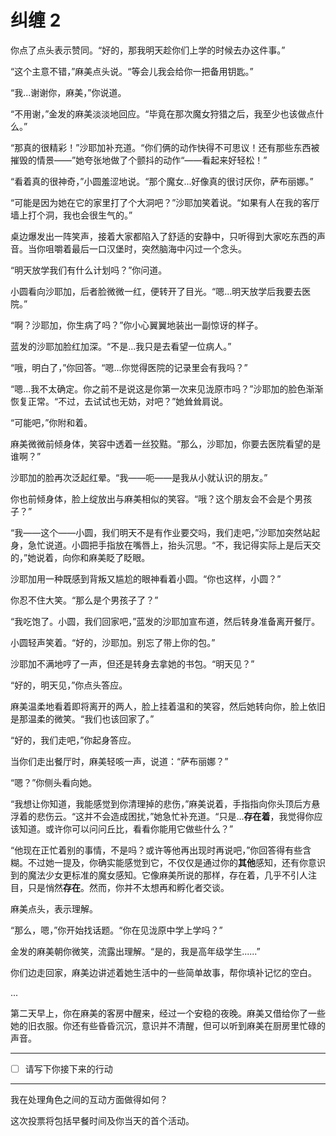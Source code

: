 # 纠缠 2

你点了点头表示赞同。“好的，那我明天趁你们上学的时候去办这件事。”

“这个主意不错，”麻美点头说。“等会儿我会给你一把备用钥匙。”

“我...谢谢你，麻美，”你说道。

“不用谢，”金发的麻美淡淡地回应。“毕竟在那次魔女狩猎之后，我至少也该做点什么。”

“那真的很精彩！”沙耶加补充道。“你们俩的动作快得不可思议！还有那些东西被摧毁的情景——”她夸张地做了个颤抖的动作“——看起来好轻松！”

“看着真的很神奇，”小圆羞涩地说。“那个魔女...好像真的很讨厌你，萨布丽娜。”

“可能是因为她在它的家里打了个大洞吧？”沙耶加笑着说。“如果有人在我的客厅墙上打个洞，我也会很生气的。”

桌边爆发出一阵笑声，接着大家都陷入了舒适的安静中，只听得到大家吃东西的声音。当你咀嚼着最后一口汉堡时，突然脑海中闪过一个念头。

“明天放学我们有什么计划吗？”你问道。

小圆看向沙耶加，后者脸微微一红，便转开了目光。“嗯...明天放学后我要去医院。”

“啊？沙耶加，你生病了吗？”你小心翼翼地装出一副惊讶的样子。

蓝发的沙耶加脸红加深。“不是...我只是去看望一位病人。”

“哦，明白了，”你回答。“嗯...你觉得医院的记录里会有我吗？”

“嗯...我不太确定。你之前不是说这是你第一次来见泷原市吗？”沙耶加的脸色渐渐恢复正常。“不过，去试试也无妨，对吧？”她耸耸肩说。

“可能吧，”你附和着。

麻美微微前倾身体，笑容中透着一丝狡黠。“那么，沙耶加，你要去医院看望的是谁啊？”

沙耶加的脸再次泛起红晕。“我——呃——是我从小就认识的朋友。”

你也前倾身体，脸上绽放出与麻美相似的笑容。“哦？这个朋友会不会是个男孩子？”

“我——这个——小圆，我们明天不是有作业要交吗，我们走吧，”沙耶加突然站起身，急忙说道。小圆把手指放在嘴唇上，抬头沉思。“不，我记得实际上是后天交的，”她说着，向你和麻美眨了眨眼。

沙耶加用一种既感到背叛又尴尬的眼神看着小圆。“你也这样，小圆？”

你忍不住大笑。“那么是个男孩子了？”

“我吃饱了。小圆，我们回家吧，”蓝发的沙耶加宣布道，然后转身准备离开餐厅。

小圆轻声笑着。“好的，沙耶加。别忘了带上你的包。”

沙耶加不满地哼了一声，但还是转身去拿她的书包。“明天见？”

“好的，明天见，”你点头答应。

麻美温柔地看着即将离开的两人，脸上挂着温和的笑容，然后她转向你，脸上依旧是那温柔的微笑。“我们也该回家了。”

“好的，我们走吧，”你起身答应。

当你们走出餐厅时，麻美轻咳一声，说道：“萨布丽娜？”

“嗯？”你侧头看向她。

“我想让你知道，我能感觉到你清理掉的悲伤，”麻美说着，手指指向你头顶后方悬浮着的悲伤云。“这并不会造成困扰，”她急忙补充道。“只是...**存在着**，我觉得你应该知道。或许你可以问问丘比，看看你能用它做些什么？”

“他现在正忙着别的事情，不是吗？或许等他再出现时再说吧，”你回答得有些含糊。不过她一提及，你确实能感觉到它，不仅仅是通过你的**其他**感知，还有你意识到的魔法少女更标准的魔女感知。它像麻美所说的那样，存在着，几乎不引人注目，只是悄然**存在**。然而，你并不太想再和孵化者交谈。

麻美点头，表示理解。

“那么，嗯，”你开始找话题。“你在见泷原中学上学吗？”

金发的麻美朝你微笑，流露出理解。“是的，我是高年级学生......”

你们边走回家，麻美边讲述着她生活中的一些简单故事，帮你填补记忆的空白。

...

第二天早上，你在麻美的客房中醒来，经过一个安稳的夜晚。麻美又借给你了一些她的旧衣服。你还有些昏昏沉沉，意识并不清醒，但可以听到麻美在厨房里忙碌的声音。

---

- [ ] 请写下你接下来的行动

---

我在处理角色之间的互动方面做得如何？

这次投票将包括早餐时间及你当天的首个活动。
